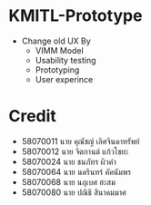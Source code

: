 # KMITL-Prototype

- Change old UX By
    - VIMM Model
    - Usability testing
    - Prototyping
    - User experince
    
# Credit

- 58070011 นาย คุณัชญ์  เลิศจินดาทรัพย์
- 58070012 นาย จิตกานต์ แก้วไชยะ
- 58070024 นาย ชนภัทร  ผิวคำ
- 58070064 นาย นครินทร์ คัคนัมพร
- 58070068 นาย นฤเบศ  ฮะสม
- 58070080 นาย ปณิธิ สินาคมมาศ
